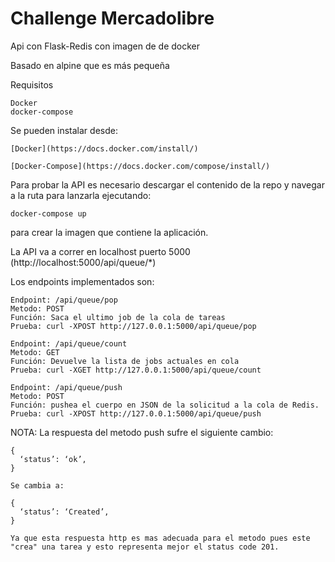 # Challenge Mercadolibre 


Api con Flask-Redis con imagen de de docker 

Basado en alpine que es más pequeña


Requisitos 

```
Docker
docker-compose
```

Se pueden instalar desde:
```
[Docker](https://docs.docker.com/install/)

[Docker-Compose](https://docs.docker.com/compose/install/)
```

Para probar la API es necesario descargar el contenido de la repo y navegar a la ruta para lanzarla ejecutando:

```
docker-compose up
```
para crear la imagen que contiene la aplicación.




La API va a correr en localhost puerto 5000 (http://localhost:5000/api/queue/*)

Los endpoints implementados son:


```
Endpoint: /api/queue/pop
Metodo: POST
Función: Saca el ultimo job de la cola de tareas
Prueba: curl -XPOST http://127.0.0.1:5000/api/queue/pop
```
```
Endpoint: /api/queue/count
Metodo: GET
Función: Devuelve la lista de jobs actuales en cola
Prueba: curl -XGET http://127.0.0.1:5000/api/queue/count
```
```
Endpoint: /api/queue/push
Metodo: POST
Función: pushea el cuerpo en JSON de la solicitud a la cola de Redis.
Prueba: curl -XPOST http://127.0.0.1:5000/api/queue/push
```



NOTA: La respuesta del metodo push sufre el siguiente cambio:

```
{
  ‘status’: ‘ok’,
}

Se cambia a: 

{
  ‘status’: ‘Created’,
}

Ya que esta respuesta http es mas adecuada para el metodo pues este "crea" una tarea y esto representa mejor el status code 201. 
```


